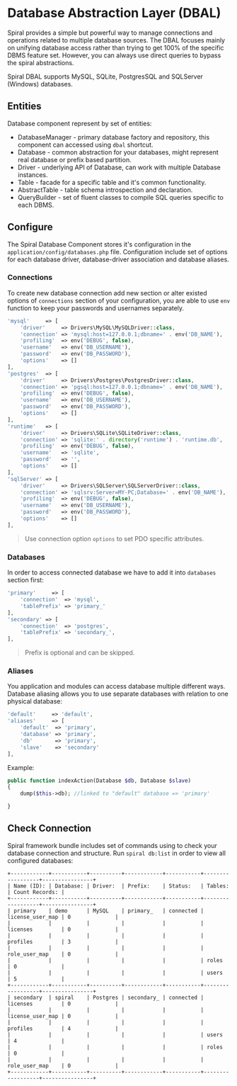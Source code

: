 # Database Abstraction Layer (DBAL)
Spiral provides a simple but powerful way to manage connections and operations related to multiple database sources.
The DBAL focuses mainly on unifying database access rather than trying to get 100% of the specific DBMS feature set. However, you can always use direct queries to bypass the spiral abstractions.

Spiral DBAL supports MySQL, SQLite, PostgresSQL and SQLServer (Windows) databases.

## Entities
Database component represent by set of entities:

* DatabaseManager - primary database factory and repository, this component can accessed using `dbal` shortcut.
* Database - common abstraction for your databases, might represent real database or prefix based partition.
* Driver - underlying API of Database, can work with multiple Database instances.
* Table - facade for a specific table and it's common functionality.
* AbstractTable - table schema introspection and declaration.
* QueryBuilder - set of fluent classes to compile SQL queries specific to each DBMS.

## Configure
The Spiral Database Component stores it's configuration in the `application/config/databases.php` file.
Configuration include set of options for each database driver, database-driver association and database aliases. 
 
### Connections
To create new database connection add new section or alter existed options of `connections` section of your configuration, you are able to use `env` function to keep your passwords and usernames separately. 

```php
'mysql'     => [
    'driver'     => Drivers\MySQL\MySQLDriver::class,
    'connection' => 'mysql:host=127.0.0.1;dbname=' . env('DB_NAME'),
    'profiling'  => env('DEBUG', false),
    'username'   => env('DB_USERNAME'),
    'password'   => env('DB_PASSWORD'),
    'options'    => []
],
'postgres'  => [
    'driver'     => Drivers\Postgres\PostgresDriver::class,
    'connection' => 'pgsql:host=127.0.0.1;dbname=' . env('DB_NAME'),
    'profiling'  => env('DEBUG', false),
    'username'   => env('DB_USERNAME'),
    'password'   => env('DB_PASSWORD'),
    'options'    => []
],
'runtime'   => [
    'driver'     => Drivers\SQLite\SQLiteDriver::class,
    'connection' => 'sqlite:' . directory('runtime') . 'runtime.db',
    'profiling'  => env('DEBUG', false),
    'username'   => 'sqlite',
    'password'   => '',
    'options'    => []
],
'sqlServer' => [
    'driver'     => Drivers\SQLServer\SQLServerDriver::class,
    'connection' => 'sqlsrv:Server=MY-PC;Database=' . env('DB_NAME'),
    'profiling'  => env('DEBUG', false),
    'username'   => env('DB_USERNAME'),
    'password'   => env('DB_PASSWORD'),
    'options'    => []
],
```

> Use connection option `options` to set PDO specific attributes.

### Databases
In order to access connected database we have to add it into `databases` section first:

```php
'primary'     => [
    'connection'  => 'mysql',
    'tablePrefix' => 'primary_'
],
'secondary' => [
    'connection'  => 'postgres',
    'tablePrefix' => 'secondary_',
],
```

> Prefix is optional and can be skipped.

### Aliases
You application and modules can access database multiple different ways. Database aliasing allows you to use separate databases with relation to one physical database: 

```php
'default'     => 'default',
'aliases'     => [
    'default'  => 'primary',
    'database' => 'primary',
    'db'       => 'primary',
    'slave'    => 'secondary'
],
```

Example:

```php
public function indexAction(Database $db, Database $slave)
{
    dump($this->db); //linked to "default" database => 'primary'

}
```

## Check Connection
Spiral framework bundle includes set of commands using to check your database connection and structure.
Run `spiral db:list` in order to view all configured databases:

```
+------------+-----------+----------+------------+-----------+------------------+----------------+
| Name (ID): | Database: | Driver:  | Prefix:    | Status:   | Tables:          | Count Records: |
+------------+-----------+----------+------------+-----------+------------------+----------------+
| primary    | demo      | MySQL    | primary_   | connected | license_user_map | 0              |
|            |           |          |            |           | licenses         | 0              |
|            |           |          |            |           | profiles         | 3              |
|            |           |          |            |           | role_user_map    | 0              |
|            |           |          |            |           | roles            | 0              |
|            |           |          |            |           | users            | 5              |
+------------+-----------+----------+------------+-----------+------------------+----------------+
| secondary  | spiral    | Postgres | secondary_ | connected | licenses         | 0              |
|            |           |          |            |           | license_user_map | 0              |
|            |           |          |            |           | profiles         | 4              |
|            |           |          |            |           | users            | 4              |
|            |           |          |            |           | roles            | 0              |
|            |           |          |            |           | role_user_map    | 0              |
+------------+-----------+----------+------------+-----------+------------------+----------------+
```
